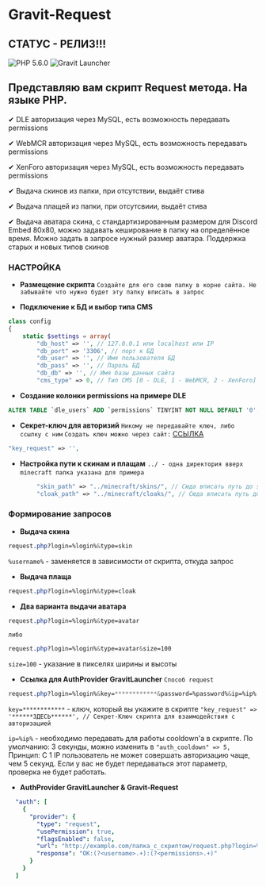 # Gravit-Request

## СТАТУС - РЕЛИЗ!!!

![PHP 5.6.0](https://img.shields.io/badge/PHP-5.6.0-blue)
![Gravit Launcher](https://img.shields.io/badge/Gravit%20Launcher-5.1.10-brightgreen)

## Представляю вам скрипт Request метода. На языке PHP.

✔ DLE авторизация через MySQL, есть возможность передавать permissions

✔ WebMCR авторизация через MySQL, есть возможность передавать permissions

✔ XenForo авторизация через MySQL, есть возможность передавать permissions

✔ Выдача скинов из папки, при отсутствии, выдаёт стива

✔ Выдача плащей из папки, при отсутсвиии, выдаёт стива

✔ Выдача аватара скина, с стандартизированным размером для Discord Embed 80x80, можно задавать кеширование в папку на определённое время. Можно задать в запросе нужный размер аватара. Поддержка старых и новых типов скинов

### НАСТРОЙКА
- **Размещение скрипта**
`Создайте для его свою папку в корне сайта. Не забывайте что нужно будет эту папку вписать в запрос`

- **Подключение к БД и выбор типа CMS**
```php
class config
{
    static $settings = array(
        "db_host" => '', // 127.0.0.1 или localhost или IP
        "db_port" => '3306', // порт к БД
        "db_user" => '', // Имя пользователя БД
        "db_pass" => '', // Пароль БД
        "db_db" => '', // Имя базы данных сайта
        "cms_type" => 0, // Тип CMS [0 - DLE, 1 - WebMCR, 2 - XenForo]
```

- **Создание колонки permissions на примере DLE**
```sql
ALTER TABLE `dle_users` ADD `permissions` TINYINT NOT NULL DEFAULT '0';
```

- **Секрет-ключ для авторизий**
`Никому не передавайте ключ, либо ссылку с ним`
`Создать ключ можно через сайт:` [ССЫЛКА](http://www.onlinepasswordgenerator.ru/)
```php
"key_request" => '',
```

- **Настройка пути к скинам и плащам**
`../ - одна директория вверх`
`minecraft папка указана для примера`
```php
        "skin_path" => "../minecraft/skins/", // Сюда вписать путь до skins/
        "cloak_path" => "../minecraft/cloaks/", // Сюда вписать путь до cloaks/
```

### Формирование запросов

- **Выдача скина**
```css
request.php?login=%login%&type=skin
```
`%username%` - заменяется в зависимости от скрипта, откуда запрос

- **Выдача плаща**
```css
request.php?login=%login%&type=cloak
```

- **Два варианта выдачи аватара**
```css
request.php?login=%login%&type=avatar
```
`либо`
```css
request.php?login=%login%&type=avatar&size=100
```
`size=100` - указание в пикселях ширины и высоты

- **Ссылка для AuthProvider GravitLauncher** `Способ request`
```css
request.php?login=%login%&key=************&password=%password%&ip=%ip%
```
`key=************` - ключ, который вы укажите в скрипте `"key_request" => '******ЗДЕСЬ******', // Секрет-Ключ скрипта для взаимодействия с авторизацией`

`ip=%ip%` - необходимо передавать для работы cooldown'a в скрипте. По умолчанию: 3 секунды, можно изменить в `"auth_cooldown" => 5,`
Принцип: С 1 IP пользователь не может совершать авторизацию чаще, чем 5 секунд. Если у вас не будет передаваться этот параметр, проверка не будет работать.

- **AuthProvider GravitLauncher & Gravit-Request**
```yml
  "auth": [
    {
      "provider": {
        "type": "request",
        "usePermission": true,
        "flagsEnabled": false,
        "url": "http://example.com/папка_с_скриптом/request.php?login=%login%&key=СЮДА_КЛЮЧ&password=%password%&ip=%ip%",
        "response": "OK:(?<username>.+):(?<permissions>.+)"
      }
    }
  ]
```
